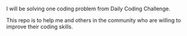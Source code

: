I will be solving one coding problem from Daily Coding Challenge. 

This repo is to help me and others in the community who are willing to improve their coding skills. 
